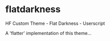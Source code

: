 # flatdarkness
HF Custom Theme - Flat Darkness - Userscript

A 'flatter' implementation of this theme...
